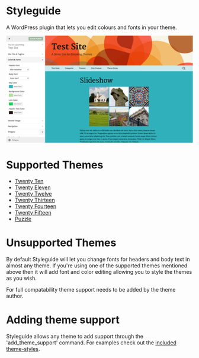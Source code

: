 Styleguide
==========

A WordPress plugin that lets you edit colours and fonts in your theme.

![Twenty Thirteen Screenshot](https://github.com/BinaryMoon/styleguide/raw/master/screenshots/screenshot-1.png)

# Supported Themes

* [Twenty Ten](https://wordpress.org/themes/twentyten)
* [Twenty Eleven](https://wordpress.org/themes/twentyeleven)
* [Twenty Twelve](https://wordpress.org/themes/twentytwelve)
* [Twenty Thirteen](https://wordpress.org/themes/twentythirteen)
* [Twenty Fourteen](https://wordpress.org/themes/twentyfourteen)
* [Twenty Fifteen](https://wordpress.org/themes/twentyfifteen)
* [Puzzle](https://creativemarket.com/BinaryMoon/108641-Puzzle-Responsive-WordPress-Theme?u=BinaryMoon)

# Unsupported Themes

By default Styleguide will let you change fonts for headers and body text in almost any theme. If you're using one of the supported themes mentioned above then it will add font and color editing allowing you to style the themes as you wish.

For full compatability theme support needs to be added by the theme author.

# Adding theme support

Styleguide allows any theme to add support through the 'add_theme_support' command. For examples check out the [included theme-styles](https://github.com/BinaryMoon/styleguide/tree/master/theme-styles).